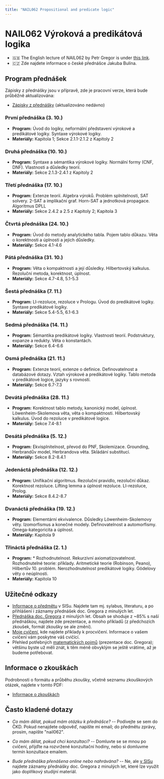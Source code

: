 ```yaml
---
title: "NAIL062 Propositional and predicate logic"
---
```


# NAIL062 Výroková a predikátová logika

* 🇬🇧 The English lecture of NAIL062 by Petr Gregor is under [this link](https://ktiml.mff.cuni.cz/~gregor/logics/).
* 🇨🇿 Zde najdete informace o české přednášce Jakuba Bulína.

## Program přednášek

Zápisky z přednášky jsou v přípravě, zde je pracovní verze, která bude průběžně aktualizována:
* [Zápisky z přednášky](https://github.com/jbulin-mff-uk/nail062/raw/main/lecture/lecture-notes/lecture-notes.pdf) (aktualizováno nedávno)

### První přednáška (3. 10.)

* **Program:** Úvod do logiky, neformální představení výrokové a predikátové logiky. Syntaxe výrokové logiky.
* **Materiály:** Kapitola 1; Sekce 2.1.1-2.1.2 z Kapitoly 2

### Druhá přednáška (10. 10.)

* **Program:** Syntaxe a sémantika výrokové logiky. Normální formy (CNF, DNF). Vlastnosti a důsledky teorií.
* **Materiály:** Sekce 2.1.3-2.4.1 z Kapitoly 2 

### Třetí přednáška (17. 10.)

* **Program:** Extenze teorií. Algebra výroků. Problém splnitelnosti, SAT solvery. 2-SAT a implikační graf. Horn-SAT a jednotková propagace. Algoritmus DPLL
* **Materiály:** Sekce 2.4.2 a 2.5 z Kapitoly 2; Kapitola 3

### Čtvrtá přednáška (24. 10.)

* **Program:** Úvod do metody analytického tabla. Pojem tablo důkazu. Věta o korektnosti a úplnosti a jejich důsledky.
* **Materiály:** Sekce 4.1-4.6

### Pátá přednáška (31. 10.)

* **Program:** Věta o kompaktnosti a její důsledky. Hilbertovský kalkulus. Rezoluční metoda, korektnost, úplnost.
* **Materiály:** Sekce 4.7-4.8, 5.1-5.3

### Šestá přednáška (7. 11.)

* **Program:** LI-rezoluce, rezoluce v Prologu. Úvod do predikátové logiky. Syntaxe predikátové logiky.
* **Materiály:** Sekce 5.4-5.5, 6.1-6.3

### Sedmá přednáška (14. 11.)

* **Program:** Sémantika predikátové logiky. Vlastnosti teorií. Podstruktury, expanze a redukty. Věta o konstantách. 
* **Materiály:** Sekce 6.4-6.6

### Osmá přednáška (21. 11.)

* **Program:** Extenze teorií, extenze o definice. Definovatelnost a databázové dotazy. Vztah výrokové a predikátové logiky. Tablo metoda v predikátové logice, jazyky s rovností.
* **Materiály:** Sekce 6.7-7.3

### Devátá přednáška (28. 11.)

* **Program:** Korektnost tablo metody, kanonický model, úplnost. Löwenheim-Skolemova věta, věta o kompaktnosti. Hilbertovský kalkulus. Úvod do rezoluce v predikátové logice.
* **Materiály:** Sekce 7.4-8.1

### Desátá přednáška (5. 12.)

* **Program:** Ekvisplnitelnost, převod do PNF, Skolemizace. Grounding,  Herbrandův model, Herbrandova věta. Skládání substitucí.
* **Materiály:** Sekce 8.2-8.4.1

### Jedenáctá přednáška (12. 12.)

* **Program:** Unifikační algoritmus. Rezoluční pravidlo, rezoluční důkaz. Korektnost rezoluce. Lifting lemma a úplnost rezoluce. LI-rezoluce, Prolog.
* **Materiály:** Sekce 8.4.2-8.7

### Dvanáctá přednáška (19. 12.)

* **Program:** Elementární ekvivalence. Důsledky Löwenheim-Skolemovy věty. Izomorfismus a konečné modely. Definovatelnost a automorfismy. Omega-kategoricita a úplnost.
* **Materiály:** Kapitola 9

### Třináctá přednáška (2. 1.)

* **Program:** * Rozhodnutelnost. Rekurzivní axiomatizovatelnost. Rozhodnutelné teorie: příklady. Aritmetické teorie (Robinson, Peano), Hilbertův 10. problém. Nerozhodnutelnost predikátové logiky. Gödelovy věty o neúplnosti.
* **Materiály:** Kapitola 10

## Užitečné odkazy

* [Informace o předmětu](https://is.cuni.cz/studium/predmety/index.php?do=predmet&kod=NAIL062&skr=2022&fak=11320) v SISu. Najdete tam mj. sylabus, literaturu, a po přihlášení i záznamy přednášek doc. Gregora z minulých let.
* [Přednáška doc. Gregora](http://ktiml.mff.cuni.cz/~gregor/logika/index.html) z minulých let. Obsah se shoduje z ~85% s naší přednáškou, najdete zde prezentace, a mnoho příkladů (z předchozích zkoušek, formát zkoušky se ale změní).
* [Moje cvičení](cviceni/), kde najdete příklady k procvičení. Informace o vašem cvičení vám poskytne váš cvičící.
* Přehled potřebných [matematických pojmů](http://ktiml.mff.cuni.cz/~gregor/logika/VPLdodatek.pdf) (prezentace doc. Gregora); většinu byste už měli znát, k těm méně obvyklým se ještě vrátíme, až je budeme potřebovat.

## Informace o zkouškách

Podrobnosti o formátu a průběhu zkoušky, včetně seznamu zkouškových otázek, najdete v tomto PDF:

* [Informace o zkouškách](files/info-o-zkouskach.pdf)

## Často kladené dotazy

* _Co mám dělat, pokud mám otázku k přednášce?_ -- Podívejte se sem do ČKD. Pokud nenajdete odpověď, napište mi email; do předmětu zprávy, prosím, napište "nail062".

* _Co mám dělat, pokud chci konzultaci?_ -- Domluvte se se mnou po cvičení, přijďte na rozvržené konzultační hodiny, nebo si domluvme termín konzultace emailem.

* _Bude přednáška přenášena online nebo nahrávána?_ -- Ne, ale [v SISu](https://is.cuni.cz/studium/predmety/index.php?do=predmet&kod=NAIL062&skr=2022&fak=11320) najdete záznamy přednášky doc. Gregora z minulých let, které lze využít jako doplňkový studijní materiál.

<!--
## Přednáška

Studijní materiály a další informace k přednášce budou k dispozici na e-learningové platformě Moodle:

* [Výroková a predikátová logika na Moodle](https://dl1.cuni.cz/course/view.php?id=10297)

Prosím, zaregistrujte se do tohoto kurzu, sledujte updaty a odebírejte Moodle zprávy (doporučuji emailovou notifikaci), a používejte diskuzní fórum kdykoliv to bude možné. Jinak mi pošlete email, v tom případě do předmětu napište "nail062".

## Cvičení

Všechny informace k mému cvičení budou také na Moodle, [v témže Moodle kurzu](https://dl1.cuni.cz/course/view.php?id=10297). Cvičení má vlastní diskuzní fórum, a pokud mi budete psát email, napište, prosím, do předmětu kromě "nail062" také "cvičení".
-->